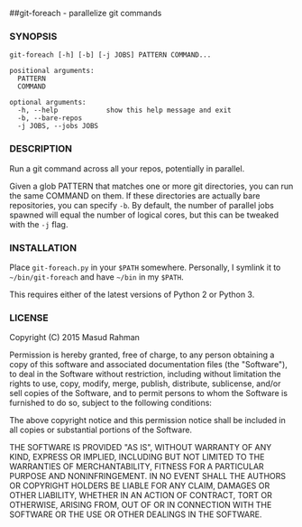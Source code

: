 ##git-foreach - parallelize git commands

### SYNOPSIS

```
git-foreach [-h] [-b] [-j JOBS] PATTERN COMMAND...

positional arguments:
  PATTERN
  COMMAND

optional arguments:
  -h, --help            show this help message and exit
  -b, --bare-repos
  -j JOBS, --jobs JOBS
```

### DESCRIPTION

Run a git command across all your repos, potentially in parallel.

Given a glob PATTERN that matches one or more git directories, you can run the
same COMMAND on them.  If these directories are actually bare repositories, you
can specify `-b`.  By default, the number of parallel jobs spawned will equal
the number of logical cores, but this can be tweaked with the `-j` flag.

### INSTALLATION

Place `git-foreach.py` in your `$PATH` somewhere. Personally, I symlink it to
`~/bin/git-foreach` and have `~/bin` in my `$PATH`.

This requires either of the latest versions of Python 2 or Python 3.

### LICENSE

Copyright (C) 2015 Masud Rahman

Permission is hereby granted, free of charge, to any person obtaining a copy of
this software and associated documentation files (the "Software"), to deal in
the Software without restriction, including without limitation the rights to
use, copy, modify, merge, publish, distribute, sublicense, and/or sell copies
of the Software, and to permit persons to whom the Software is furnished to do
so, subject to the following conditions:

The above copyright notice and this permission notice shall be included in all
copies or substantial portions of the Software.

THE SOFTWARE IS PROVIDED "AS IS", WITHOUT WARRANTY OF ANY KIND, EXPRESS OR
IMPLIED, INCLUDING BUT NOT LIMITED TO THE WARRANTIES OF MERCHANTABILITY,
FITNESS FOR A PARTICULAR PURPOSE AND NONINFRINGEMENT. IN NO EVENT SHALL THE
AUTHORS OR COPYRIGHT HOLDERS BE LIABLE FOR ANY CLAIM, DAMAGES OR OTHER
LIABILITY, WHETHER IN AN ACTION OF CONTRACT, TORT OR OTHERWISE, ARISING FROM,
OUT OF OR IN CONNECTION WITH THE SOFTWARE OR THE USE OR OTHER DEALINGS IN THE
SOFTWARE.


